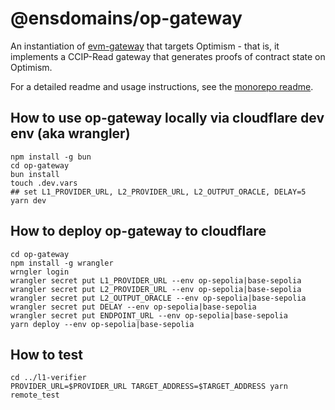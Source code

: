 # @ensdomains/op-gateway

An instantiation of [evm-gateway](https://github.com/ensdomains/evmgateway/tree/main/evm-gateway) that targets Optimism - that is, it implements a CCIP-Read gateway that generates proofs of contract state on Optimism.

For a detailed readme and usage instructions, see the [monorepo readme](https://github.com/ensdomains/evmgateway/tree/main).

## How to use op-gateway locally via cloudflare dev env (aka wrangler)

```
npm install -g bun
cd op-gateway
bun install
touch .dev.vars
## set L1_PROVIDER_URL, L2_PROVIDER_URL, L2_OUTPUT_ORACLE, DELAY=5
yarn dev
```

## How to deploy op-gateway to cloudflare

```
cd op-gateway
npm install -g wrangler
wrngler login
wrangler secret put L1_PROVIDER_URL --env op-sepolia|base-sepolia
wrangler secret put L2_PROVIDER_URL --env op-sepolia|base-sepolia
wrangler secret put L2_OUTPUT_ORACLE --env op-sepolia|base-sepolia
wrangler secret put DELAY --env op-sepolia|base-sepolia
wrangler secret put ENDPOINT_URL --env op-sepolia|base-sepolia
yarn deploy --env op-sepolia|base-sepolia
```

## How to test

```
cd ../l1-verifier
PROVIDER_URL=$PROVIDER_URL TARGET_ADDRESS=$TARGET_ADDRESS yarn remote_test
```
